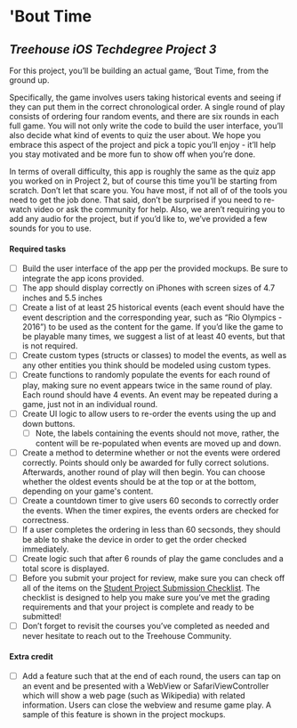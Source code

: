 # 'Bout Time
## *Treehouse iOS Techdegree Project 3*

For this project, you’ll be building an actual game, ‘Bout Time, from the ground up.

Specifically, the game involves users taking historical events and seeing if they can put them in the correct chronological order. A single round of play consists of ordering four random events, and there are six rounds in each full game. You will not only write the code to build the user interface, you’ll also decide what kind of events to quiz the user about. We hope you embrace this aspect of the project and pick a topic you’ll enjoy - it’ll help you stay motivated and be more fun to show off when you’re done.

In terms of overall difficulty, this app is roughly the same as the quiz app you worked on in Project 2, but of course this time you’ll be starting from scratch. Don’t let that scare you. You have most, if not all of of the tools you need to get the job done. That said, don’t be surprised if you need to re-watch video or ask the community for help. Also, we aren’t requiring you to add any audio for the project, but if you’d like to, we’ve provided a few sounds for you to use.

#### Required tasks

- [ ] Build the user interface of the app per the provided mockups. Be sure to integrate the app icons provided.
- [ ] The app should display correctly on iPhones with screen sizes of 4.7 inches and 5.5 inches
- [ ] Create a list of at least 25 historical events (each event should have the event description and the corresponding year, such as “Rio Olympics - 2016”) to be used as the content for the game. If you’d like the game to be playable many times, we suggest a list of at least 40 events, but that is not required.
- [ ] Create custom types (structs or classes) to model the events, as well as any other entities you think should be modeled using custom types.
- [ ] Create functions to randomly populate the events for each round of play, making sure no event appears twice in the same round of play. Each round should have 4 events. An event may be repeated during a game, just not in an individual round.
- [ ] Create UI logic to allow users to re-order the events using the up and down buttons.
    - [ ] Note, the labels containing the events should not move, rather, the content will be re-populated when events are moved up and down.
- [ ] Create a method to determine whether or not the events were ordered correctly. Points should only be awarded for fully correct solutions. Afterwards, another round of play will then begin. You can choose whether the oldest events should be at the top or at the bottom, depending on your game's content.
- [ ] Create a countdown timer to give users 60 seconds to correctly order the events. When the timer expires, the events orders are checked for correctness.
- [ ] If a user completes the ordering in less than 60 secsonds, they should be able to shake the device in order to get the order checked immediately.
- [ ] Create logic such that after 6 rounds of play the game concludes and a total score is displayed.
- [ ] Before you submit your project for review, make sure you can check off all of the items on the [Student Project Submission Checklist](http://treehouse-techdegree.s3.amazonaws.com/Student-Project-Submission-Checklist.pdf). The checklist is designed to help you make sure you’ve met the grading requirements and that your project is complete and ready to be submitted!
- [ ] Don’t forget to revisit the courses you’ve completed as needed and never hesitate to reach out to the Treehouse Community.

#### Extra credit

- [ ] Add a feature such that at the end of each round, the users can tap on an event and be presented with a WebView or SafariViewController which will show a web page (such as Wikipedia) with related information. Users can close the webview and resume game play. A sample of this feature is shown in the project mockups.